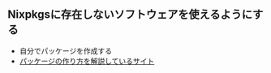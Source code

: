 ## Nixpkgsに存在しないソフトウェアを使えるようにする
- 自分でパッケージを作成する
- [パッケージの作り方を解説しているサイト](https://nix.dev/tutorials/packaging-existing-software.html)
